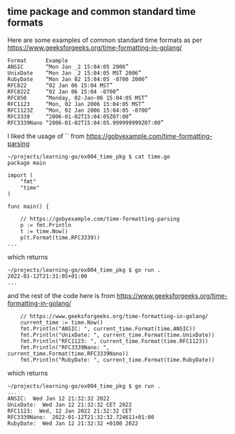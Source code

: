 ## time package and common standard time formats 



Here are some examples of common standard time formats as per https://www.geeksforgeeks.org/time-formatting-in-golang/
```
Format      Example
ANSIC	    “Mon Jan _2 15:04:05 2006”
UnixDate	“Mon Jan _2 15:04:05 MST 2006”
RubyDate	“Mon Jan 02 15:04:05 -0700 2006”
RFC822	    “02 Jan 06 15:04 MST”
RFC822Z	    “02 Jan 06 15:04 -0700”
RFC850	    “Monday, 02-Jan-06 15:04:05 MST”
RFC1123	    “Mon, 02 Jan 2006 15:04:05 MST”
RFC1123Z	“Mon, 02 Jan 2006 15:04:05 -0700”
RFC3339	    “2006-01-02T15:04:05Z07:00”
RFC3339Nano	“2006-01-02T15:04:05.999999999Z07:00”
```

I liked the usage of `` from https://gobyexample.com/time-formatting-parsing


```
~/projects/learning-go/ex004_time_pkg $ cat time.go
package main

import (
    "fmt"
    "time"
)

func main() {

    // https://gobyexample.com/time-formatting-parsing
    p := fmt.Println
    t := time.Now()
    p(t.Format(time.RFC3339))
...
```
which returns 

```
~/projects/learning-go/ex004_time_pkg $ go run .
2022-01-12T21:31:05+01:00
...
```

and the rest of the code here is from https://www.geeksforgeeks.org/time-formatting-in-golang/

```
    // https://www.geeksforgeeks.org/time-formatting-in-golang/
    current_time := time.Now()
    fmt.Println("ANSIC: ", current_time.Format(time.ANSIC))
    fmt.Println("UnixDate: ", current_time.Format(time.UnixDate))
    fmt.Println("RFC1123: ", current_time.Format(time.RFC1123))
    fmt.Println("RFC3339Nano: ", current_time.Format(time.RFC3339Nano))
    fmt.Println("RubyDate: ", current_time.Format(time.RubyDate))
```

which returns 

```
~/projects/learning-go/ex004_time_pkg $ go run .
...
ANSIC:  Wed Jan 12 21:32:32 2022
UnixDate:  Wed Jan 12 21:32:32 CET 2022
RFC1123:  Wed, 12 Jan 2022 21:32:32 CET
RFC3339Nano:  2022-01-12T21:32:32.724611+01:00
RubyDate:  Wed Jan 12 21:32:32 +0100 2022
```
